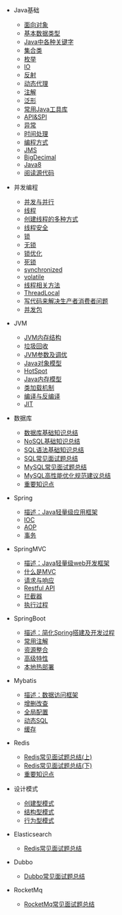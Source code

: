 * Java基础
    * [面向对象](doc/Java基础/面向对象.md)
    * [基本数据类型](doc/Java基础/基本数据类型.md)
	* [Java中各种关键字](doc/toBeOrganized.md)
	* [集合类](doc/toBeOrganized.md)
	* [枚举](doc/toBeOrganized.md)
	* [IO](doc/toBeOrganized.md)
	* [反射](doc/toBeOrganized.md)
	* [动态代理](doc/toBeOrganized.md)
	* [注解](doc/toBeOrganized.md)
	* [泛形](doc/toBeOrganized.md)
	* [常用Java工具库](doc/toBeOrganized.md)
	* [API&SPI](doc/toBeOrganized.md)
	* [异常](doc/toBeOrganized.md)
	* [时间处理](doc/toBeOrganized.md)
	* [编程方式](doc/toBeOrganized.md)
	* [JMS](doc/toBeOrganized.md)
	* [BigDecimal](doc/toBeOrganized.md)
	* [Java8](doc/toBeOrganized.md)
	* [阅读源代码](doc/toBeOrganized.md)
* 并发编程
	* [并发与并行](doc/toBeOrganized.md)
	* [线程](doc/toBeOrganized.md)
	* [创建线程的多种方式](doc/toBeOrganized.md)
	* [线程安全](doc/toBeOrganized.md)
	* [锁](doc/toBeOrganized.md)
	* [无锁](doc/toBeOrganized.md)
	* [锁优化](doc/toBeOrganized.md)
	* [死锁](doc/toBeOrganized.md)
	* [synchronized](doc/toBeOrganized.md)
	* [volatile](doc/toBeOrganized.md)
	* [线程相关方法](doc/toBeOrganized.md)
	* [ThreadLocal](doc/toBeOrganized.md)
	* [写代码来解决生产者消费者问题](doc/toBeOrganized.md)
	* [并发包](doc/toBeOrganized.md)
* JVM
    * [JVM内存结构](doc/toBeOrganized.md)
    * [垃圾回收](doc/toBeOrganized.md)
    * [JVM参数及调优](doc/toBeOrganized.md)
	* [Java对象模型](doc/toBeOrganized.md)
	* [HotSpot](doc/toBeOrganized.md)
	* [Java内存模型](doc/toBeOrganized.md)
	* [类加载机制](doc/toBeOrganized.md)
	* [编译与反编译](doc/toBeOrganized.md)
	* [JIT](doc/toBeOrganized.md)

* 数据库
    * [数据库基础知识总结](doc/toBeOrganized.md)
	* [NoSQL基础知识总结](doc/toBeOrganized.md)
	* [SQL语法基础知识总结](doc/toBeOrganized.md)
	* [SQL常见面试题总结](doc/toBeOrganized.md)
	* [MySQL常见面试题总结](doc/toBeOrganized.md)
	* [MySQL高性能优化规范建议总结](doc/toBeOrganized.md)
	* [重要知识点](doc/toBeOrganized.md)
* Spring
	* [描述：Java轻量级应用框架](doc/toBeOrganized.md)
	* [IOC](doc/toBeOrganized.md)
	* [AOP](doc/toBeOrganized.md)
	* [事务](doc/toBeOrganized.md)
	
* SpringMVC
	* [描述：Java轻量级web开发框架](doc/toBeOrganized.md)
	* [什么是MVC](doc/toBeOrganized.md)
	* [请求与响应](doc/toBeOrganized.md)
	* [Restful API](doc/toBeOrganized.md)
	* [拦截器](doc/toBeOrganized.md)
	* [执行过程](doc/toBeOrganized.md)

* SpringBoot	
	* [描述：简化Spring搭建及开发过程](doc/toBeOrganized.md)
	* [常用注解](doc/toBeOrganized.md)
	* [资源整合](doc/toBeOrganized.md)
	* [高级特性](doc/toBeOrganized.md)
	* [本地热部署](doc/toBeOrganized.md)

* Mybatis
	* [描述：数据访问框架](doc/toBeOrganized.md)
	* [增删改查](doc/toBeOrganized.md)
	* [全局配置](doc/toBeOrganized.md)
	* [动态SQL](doc/toBeOrganized.md)
	* [缓存](doc/toBeOrganized.md)

* Redis
    * [Redis常见面试题总结(上)](doc/toBeOrganized.md)
	* [Redis常见面试题总结(下)](doc/toBeOrganized.md)
	* [重要知识点](doc/toBeOrganized.md)
* 设计模式
	* [创建型模式](doc/toBeOrganized.md)
	* [结构型模式](doc/toBeOrganized.md)
	* [行为型模式](doc/toBeOrganized.md)
	
* Elasticsearch
	* [Redis常见面试题总结](doc/toBeOrganized.md)

* Dubbo
	* [Dubbo常见面试题总结](doc/toBeOrganized.md)

* RocketMq
	* [RocketMq常见面试题总结](doc/toBeOrganized.md)	